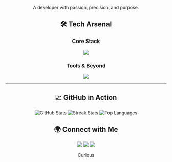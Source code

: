 <div align="center">


<p>
  A developer with passion, precision, and purpose.  
</p>




## 🛠 Tech Arsenal  

<div align="center">

### Core Stack  
<img src="https://skillicons.dev/icons?i=python,django,flask,react,nodejs,express,typescript,tailwind,postgresql,mongodb,mysql" />  

### Tools & Beyond  
<img src="https://skillicons.dev/icons?i=java,firebase,aws,git,docker,chartjs,d3js" />

</div>

---


## 📈 GitHub in Action  

<div align="center">
  <img src="https://github-readme-stats.vercel.app/api?username=bibek1604&show_icons=true&theme=radical&hide_border=true" alt="GitHub Stats" />
  <img src="https://github-readme-streak-stats.herokuapp.com?user=bibek1604&theme=radical&hide_border=true" alt="Streak Stats" />
  <img src="https://github-readme-stats.vercel.app/api/top-langs/?username=bibek1604&layout=compact&theme=radical&hide_border=true" alt="Top Languages" />
</div>

## 🌍 Connect with Me  

<div align="center">
  <a href="mailto:calltobibek@gmail.com"><img src="https://img.shields.io/badge/Email-calltobibek@gmail.com-D14836?style=for-the-badge&logo=gmail" /></a>
  <a href="https://www.linkedin.com/in/bibek-pandey-43313723b/"><img src="https://img.shields.io/badge/LinkedIn-Bibek%20Pandey-0A66C2?style=for-the-badge&logo=linkedin" /></a>
  <a href="https://discord.gg/imbibek007"><img src="https://img.shields.io/badge/Discord-imbibek007-5865F2?style=for-the-badge&logo=discord" /></a>
</div>



<div align="center">


Curious

</div>
